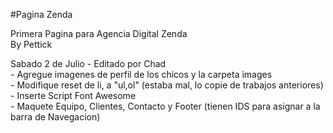 #Pagina Zenda
<p>Primera Pagina para Agencia Digital Zenda<br>By Pettick</p>
<p>Sabado 2 de Julio - Editado por Chad <br> 
- Agregue imagenes de perfil de los chicos y la carpeta images <br>
- Modifique reset de li, a "ul,ol" (estaba mal, lo copie de trabajos anteriores) <br>
- Inserte Script Font Awesome <br>
- Maquete Equipo, Clientes, Contacto y Footer (tienen IDS para asignar a la barra de Navegacion) <br>

</p>